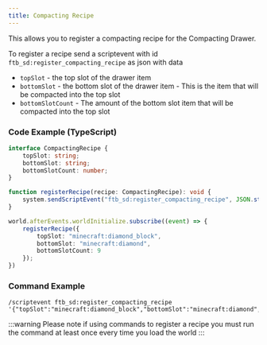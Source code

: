 ```yaml
---
title: Compacting Recipe
---
```


This allows you to register a compacting recipe for the Compacting Drawer.

To register a recipe send a scriptevent with id `ftb_sd:register_compacting_recipe` as json with data

- `topSlot` - the top slot of the drawer item
- `bottomSlot` - the bottom slot of the drawer item - This is the item that will be compacted into the top slot
- `bottomSlotCount` - The amount of the bottom slot item that will be compacted into the top slot

### Code Example (TypeScript)
```typescript
interface CompactingRecipe {
    topSlot: string;
    bottomSlot: string;
    bottomSlotCount: number;
}

function registerRecipe(recipe: CompactingRecipe): void {
    system.sendScriptEvent("ftb_sd:register_compacting_recipe", JSON.stringify(recipe));
}

world.afterEvents.worldInitialize.subscribe((event) => {
    registerRecipe({
        topSlot: "minecraft:diamond_block",
        bottomSlot: "minecraft:diamond",
        bottomSlotCount: 9
    });
})
```

### Command Example
```
/scriptevent ftb_sd:register_compacting_recipe '{"topSlot":"minecraft:diamond_block","bottomSlot":"minecraft:diamond","bottomSlotCount":9}'
```

:::warning
Please note if using commands to register a recipe you must run the command at least once every time you load the world
:::
